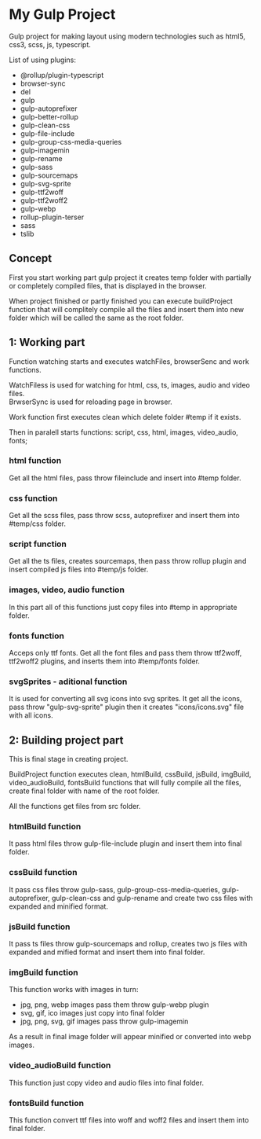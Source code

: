 # My Gulp Project

Gulp project for making layout using modern technologies such as html5, css3, scss, js, typescript.

List of using plugins:

- @rollup/plugin-typescript
- browser-sync
- del
- gulp
- gulp-autoprefixer
- gulp-better-rollup
- gulp-clean-css
- gulp-file-include
- gulp-group-css-media-queries
- gulp-imagemin
- gulp-rename
- gulp-sass
- gulp-sourcemaps
- gulp-svg-sprite
- gulp-ttf2woff
- gulp-ttf2woff2
- gulp-webp
- rollup-plugin-terser
- sass
- tslib

## Concept

First you start working part gulp project it creates temp folder with partially or completely compiled files, that is displayed in the browser.

When project finished or partly finished you can execute buildProject function that will complitely compile all the files and insert them into new folder which will be called the same as the root folder.

## 1: Working part

Function watching starts and executes watchFiles, browserSenc and work functions.

WatchFiless is used for watching for html, css, ts, images, audio and video files.<br/>
BrwserSync is used for reloading page in browser.

Work function first executes clean which delete folder #temp if it exists.

Then in paralell starts functions: script, css, html, images, video_audio, fonts;

### html function

Get all the html files, pass throw fileinclude and insert into #temp folder.

### css function

Get all the scss files, pass throw scss, autoprefixer and insert them into #temp/css folder.

### script function

Get all the ts files, creates sourcemaps, then pass throw rollup plugin and insert compiled js files into #temp/js folder.

### images, video, audio function

In this part all of this functions just copy files into #temp in appropriate folder.

### fonts function

Acceps only ttf fonts. Get all the font files and pass them throw ttf2woff, ttf2woff2 plugins, and inserts them into #temp/fonts folder.

### svgSprites - aditional function

It is used for converting all svg icons into svg sprites. It get all the icons, pass throw "gulp-svg-sprite" plugin then it creates "icons/icons.svg" file with all icons.

## 2: Building project part

This is final stage in creating project.

BuildProject function executes clean, htmlBuild, cssBuild, jsBuild, imgBuild, video_audioBuild, fontsBuild functions that will fully compile all the files, create final folder with name of the root folder.

All the functions get files from src folder.

### htmlBuild function

It pass html files throw gulp-file-include plugin and insert them into final folder.

### cssBuild function

It pass css files throw gulp-sass, gulp-group-css-media-queries, gulp-autoprefixer, gulp-clean-css and gulp-rename and create two css files with expanded and minified format.

### jsBuild function

It pass ts files throw gulp-sourcemaps and rollup, creates two js files with expanded and mified format and insert them into final folder.

### imgBuild function

This function works with images in turn:

- jpg, png, webp images pass them throw gulp-webp plugin
- svg, gif, ico images just copy into final folder
- jpg, png, svg, gif images pass throw gulp-imagemin

As a result in final image folder will appear minified or converted into webp images.

### video_audioBuild function

This function just copy video and audio files into final folder.

### fontsBuild function

This function convert ttf files into woff and woff2 files and insert them into final folder.
